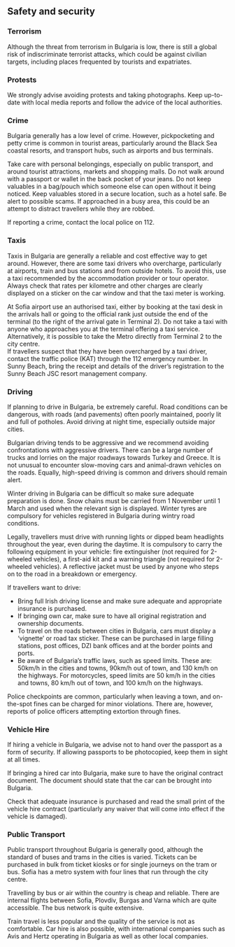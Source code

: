 ## Safety and security

### **Terrorism**

Although the threat from terrorism in Bulgaria is low, there is still a global risk of indiscriminate terrorist attacks, which could be against civilian targets, including places frequented by tourists and expatriates.

### **Protests**

We strongly advise avoiding protests and taking photographs. Keep up-to-date with local media reports and follow the advice of the local authorities.

### **Crime**

Bulgaria generally has a low level of crime. However, pickpocketing and petty crime is common in tourist areas, particularly around the Black Sea coastal resorts, and transport hubs, such as airports and bus terminals.

Take care with personal belongings, especially on public transport, and around tourist attractions, markets and shopping malls. Do not walk around with a passport or wallet in the back pocket of your jeans. Do not keep valuables in a bag/pouch which someone else can open without it being noticed. Keep valuables stored in a secure location, such as a hotel safe. Be alert to possible scams. If approached in a busy area, this could be an attempt to distract travellers while they are robbed.

If reporting a crime, contact the local police on 112.

### **Taxis**

Taxis in Bulgaria are generally a reliable and cost effective way to get around. However, there are some taxi drivers who overcharge, particularly at airports, train and bus stations and from outside hotels. To avoid this, use a taxi recommended by the accommodation provider or tour operator. Always check that rates per kilometre and other charges are clearly displayed on a sticker on the car window and that the taxi meter is working.

At Sofia airport use an authorised taxi, either by booking at the taxi desk in the arrivals hall or going to the official rank just outside the end of the terminal (to the right of the arrival gate in Terminal 2). Do not take a taxi with anyone who approaches you at the terminal offering a taxi service. Alternatively, it is possible to take the Metro directly from Terminal 2 to the city centre.  
If travellers suspect that they have been overcharged by a taxi driver, contact the traffic police (KAT) through the 112 emergency number. In Sunny Beach, bring the receipt and details of the driver’s registration to the Sunny Beach JSC resort management company.

### **Driving**

If planning to drive in Bulgaria, be extremely careful. Road conditions can be dangerous, with roads (and pavements) often poorly maintained, poorly lit and full of potholes. Avoid driving at night time, especially outside major cities.

Bulgarian driving tends to be aggressive and we recommend avoiding confrontations with aggressive drivers. There can be a large number of trucks and lorries on the major roadways towards Turkey and Greece. It is not unusual to encounter slow-moving cars and animal-drawn vehicles on the roads. Equally, high-speed driving is common and drivers should remain alert.

Winter driving in Bulgaria can be difficult so make sure adequate preparation is done. Snow chains must be carried from 1 November until 1 March and used when the relevant sign is displayed. Winter tyres are compulsory for vehicles registered in Bulgaria during wintry road conditions.

Legally, travellers must drive with running lights or dipped beam headlights throughout the year, even during the daytime. It is compulsory to carry the following equipment in your vehicle: fire extinguisher (not required for 2-wheeled vehicles), a first-aid kit and a warning triangle (not required for 2-wheeled vehicles). A reflective jacket must be used by anyone who steps on to the road in a breakdown or emergency.

If travellers want to drive:

* Bring full Irish driving license and make sure adequate and appropriate insurance is purchased.
* If bringing own car, make sure to have all original registration and ownership documents.
* To travel on the roads between cities in Bulgaria, cars must display a ‘vignette’ or road tax sticker. These can be purchased in large filling stations, post offices, DZI bank offices and at the border points and ports.
* Be aware of Bulgaria’s traffic laws, such as speed limits. These are: 50km/h in the cities and towns, 90km/h out of town, and 130 km/h on the highways. For motorcycles, speed limits are 50 km/h in the cities and towns, 80 km/h out of town, and 100 km/h on the highways.

Police checkpoints are common, particularly when leaving a town, and on-the-spot fines can be charged for minor violations. There are, however, reports of police officers attempting extortion through fines.

### **Vehicle Hire**

If hiring a vehicle in Bulgaria, we advise not to hand over the passport as a form of security. If allowing passports to be photocopied, keep them in sight at all times.

If bringing a hired car into Bulgaria, make sure to have the original contract document. The document should state that the car can be brought into Bulgaria.

Check that adequate insurance is purchased and read the small print of the vehicle hire contract (particularly any waiver that will come into effect if the vehicle is damaged).

### **Public Transport**

Public transport throughout Bulgaria is generally good, although the standard of buses and trams in the cities is varied. Tickets can be purchased in bulk from ticket kiosks or for single journeys on the tram or bus. Sofia has a metro system with four lines that run through the city centre.

Travelling by bus or air within the country is cheap and reliable. There are internal flights between Sofia, Plovdiv, Burgas and Varna which are quite accessible. The bus network is quite extensive.

Train travel is less popular and the quality of the service is not as comfortable. Car hire is also possible, with international companies such as Avis and Hertz operating in Bulgaria as well as other local companies.